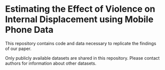 # Estimating the Effect of Violence on Internal Displacement using Mobile Phone Data

This repository contains code and data necessary to replicate the findings of our paper.

Only publicly available datasets are shared in this repository. Please contact authors for information about other datasets.
